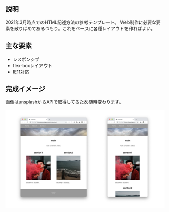 ## 説明

2021年3月時点でのHTML記述方法の参考テンプレート。
Web制作に必要な要素を散りばめてあるつもり。これをベースに各種レイアウトを作ればよい。

## 主な要素

* レスポンシブ
* flex-boxレイアウト
* IE11対応

## 完成イメージ

画像はunsplashからAPIで取得してるため随時変わります。

![image](./images/readme_img001.png)